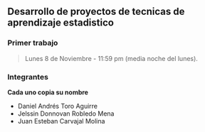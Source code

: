 ## Desarrollo de proyectos de tecnicas de aprendizaje estadistico

### Primer trabajo
> Lunes 8 de Noviembre - 11:59 pm (media noche del lunes).

### Integrantes 
**Cada uno copia su nombre**
- Daniel Andrés Toro Aguirre
- Jelssin Donnovan Robledo Mena
- Juan Esteban Carvajal Molina

